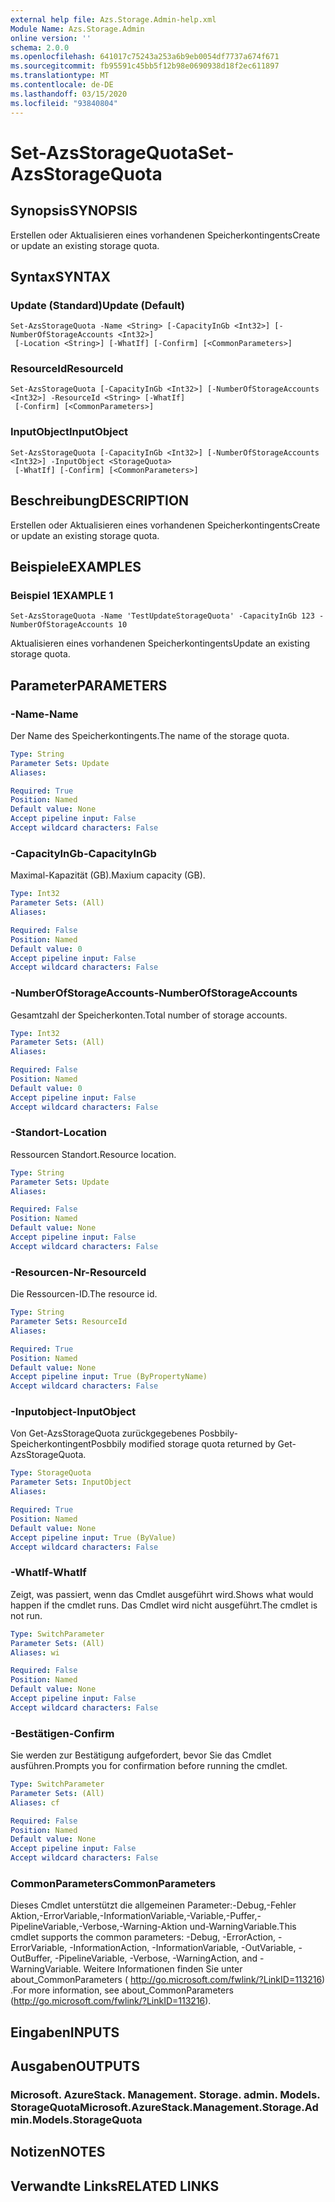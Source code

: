 ```yaml
---
external help file: Azs.Storage.Admin-help.xml
Module Name: Azs.Storage.Admin
online version: ''
schema: 2.0.0
ms.openlocfilehash: 641017c75243a253a6b9eb0054df7737a674f671
ms.sourcegitcommit: fb95591c45bb5f12b98e0690938d18f2ec611897
ms.translationtype: MT
ms.contentlocale: de-DE
ms.lasthandoff: 03/15/2020
ms.locfileid: "93840804"
---
```

# <span data-ttu-id="33447-101">Set-AzsStorageQuota</span><span class="sxs-lookup"><span data-stu-id="33447-101">Set-AzsStorageQuota</span></span>

## <span data-ttu-id="33447-102">Synopsis</span><span class="sxs-lookup"><span data-stu-id="33447-102">SYNOPSIS</span></span>
<span data-ttu-id="33447-103">Erstellen oder Aktualisieren eines vorhandenen Speicherkontingents</span><span class="sxs-lookup"><span data-stu-id="33447-103">Create or update an existing storage quota.</span></span>

## <span data-ttu-id="33447-104">Syntax</span><span class="sxs-lookup"><span data-stu-id="33447-104">SYNTAX</span></span>

### <span data-ttu-id="33447-105">Update (Standard)</span><span class="sxs-lookup"><span data-stu-id="33447-105">Update (Default)</span></span>
```
Set-AzsStorageQuota -Name <String> [-CapacityInGb <Int32>] [-NumberOfStorageAccounts <Int32>]
 [-Location <String>] [-WhatIf] [-Confirm] [<CommonParameters>]
```

### <span data-ttu-id="33447-106">ResourceId</span><span class="sxs-lookup"><span data-stu-id="33447-106">ResourceId</span></span>
```
Set-AzsStorageQuota [-CapacityInGb <Int32>] [-NumberOfStorageAccounts <Int32>] -ResourceId <String> [-WhatIf]
 [-Confirm] [<CommonParameters>]
```

### <span data-ttu-id="33447-107">InputObject</span><span class="sxs-lookup"><span data-stu-id="33447-107">InputObject</span></span>
```
Set-AzsStorageQuota [-CapacityInGb <Int32>] [-NumberOfStorageAccounts <Int32>] -InputObject <StorageQuota>
 [-WhatIf] [-Confirm] [<CommonParameters>]
```

## <span data-ttu-id="33447-108">Beschreibung</span><span class="sxs-lookup"><span data-stu-id="33447-108">DESCRIPTION</span></span>
<span data-ttu-id="33447-109">Erstellen oder Aktualisieren eines vorhandenen Speicherkontingents</span><span class="sxs-lookup"><span data-stu-id="33447-109">Create or update an existing storage quota.</span></span>

## <span data-ttu-id="33447-110">Beispiele</span><span class="sxs-lookup"><span data-stu-id="33447-110">EXAMPLES</span></span>

### <span data-ttu-id="33447-111">Beispiel 1</span><span class="sxs-lookup"><span data-stu-id="33447-111">EXAMPLE 1</span></span>
```
Set-AzsStorageQuota -Name 'TestUpdateStorageQuota' -CapacityInGb 123 -NumberOfStorageAccounts 10
```

<span data-ttu-id="33447-112">Aktualisieren eines vorhandenen Speicherkontingents</span><span class="sxs-lookup"><span data-stu-id="33447-112">Update an existing storage quota.</span></span>

## <span data-ttu-id="33447-113">Parameter</span><span class="sxs-lookup"><span data-stu-id="33447-113">PARAMETERS</span></span>

### <span data-ttu-id="33447-114">-Name</span><span class="sxs-lookup"><span data-stu-id="33447-114">-Name</span></span>
<span data-ttu-id="33447-115">Der Name des Speicherkontingents.</span><span class="sxs-lookup"><span data-stu-id="33447-115">The name of the storage quota.</span></span>

```yaml
Type: String
Parameter Sets: Update
Aliases:

Required: True
Position: Named
Default value: None
Accept pipeline input: False
Accept wildcard characters: False
```

### <span data-ttu-id="33447-116">-CapacityInGb</span><span class="sxs-lookup"><span data-stu-id="33447-116">-CapacityInGb</span></span>
<span data-ttu-id="33447-117">Maximal-Kapazität (GB).</span><span class="sxs-lookup"><span data-stu-id="33447-117">Maxium capacity (GB).</span></span>

```yaml
Type: Int32
Parameter Sets: (All)
Aliases:

Required: False
Position: Named
Default value: 0
Accept pipeline input: False
Accept wildcard characters: False
```

### <span data-ttu-id="33447-118">-NumberOfStorageAccounts</span><span class="sxs-lookup"><span data-stu-id="33447-118">-NumberOfStorageAccounts</span></span>
<span data-ttu-id="33447-119">Gesamtzahl der Speicherkonten.</span><span class="sxs-lookup"><span data-stu-id="33447-119">Total number of storage accounts.</span></span>

```yaml
Type: Int32
Parameter Sets: (All)
Aliases:

Required: False
Position: Named
Default value: 0
Accept pipeline input: False
Accept wildcard characters: False
```

### <span data-ttu-id="33447-120">-Standort</span><span class="sxs-lookup"><span data-stu-id="33447-120">-Location</span></span>
<span data-ttu-id="33447-121">Ressourcen Standort.</span><span class="sxs-lookup"><span data-stu-id="33447-121">Resource location.</span></span>

```yaml
Type: String
Parameter Sets: Update
Aliases:

Required: False
Position: Named
Default value: None
Accept pipeline input: False
Accept wildcard characters: False
```

### <span data-ttu-id="33447-122">-Resourcen-Nr</span><span class="sxs-lookup"><span data-stu-id="33447-122">-ResourceId</span></span>
<span data-ttu-id="33447-123">Die Ressourcen-ID.</span><span class="sxs-lookup"><span data-stu-id="33447-123">The resource id.</span></span>

```yaml
Type: String
Parameter Sets: ResourceId
Aliases:

Required: True
Position: Named
Default value: None
Accept pipeline input: True (ByPropertyName)
Accept wildcard characters: False
```

### <span data-ttu-id="33447-124">-Inputobject</span><span class="sxs-lookup"><span data-stu-id="33447-124">-InputObject</span></span>
<span data-ttu-id="33447-125">Von Get-AzsStorageQuota zurückgegebenes Posbbily-Speicherkontingent</span><span class="sxs-lookup"><span data-stu-id="33447-125">Posbbily modified storage quota returned by Get-AzsStorageQuota.</span></span>

```yaml
Type: StorageQuota
Parameter Sets: InputObject
Aliases:

Required: True
Position: Named
Default value: None
Accept pipeline input: True (ByValue)
Accept wildcard characters: False
```

### <span data-ttu-id="33447-126">-WhatIf</span><span class="sxs-lookup"><span data-stu-id="33447-126">-WhatIf</span></span>
<span data-ttu-id="33447-127">Zeigt, was passiert, wenn das Cmdlet ausgeführt wird.</span><span class="sxs-lookup"><span data-stu-id="33447-127">Shows what would happen if the cmdlet runs.</span></span>
<span data-ttu-id="33447-128">Das Cmdlet wird nicht ausgeführt.</span><span class="sxs-lookup"><span data-stu-id="33447-128">The cmdlet is not run.</span></span>

```yaml
Type: SwitchParameter
Parameter Sets: (All)
Aliases: wi

Required: False
Position: Named
Default value: None
Accept pipeline input: False
Accept wildcard characters: False
```

### <span data-ttu-id="33447-129">-Bestätigen</span><span class="sxs-lookup"><span data-stu-id="33447-129">-Confirm</span></span>
<span data-ttu-id="33447-130">Sie werden zur Bestätigung aufgefordert, bevor Sie das Cmdlet ausführen.</span><span class="sxs-lookup"><span data-stu-id="33447-130">Prompts you for confirmation before running the cmdlet.</span></span>

```yaml
Type: SwitchParameter
Parameter Sets: (All)
Aliases: cf

Required: False
Position: Named
Default value: None
Accept pipeline input: False
Accept wildcard characters: False
```

### <span data-ttu-id="33447-131">CommonParameters</span><span class="sxs-lookup"><span data-stu-id="33447-131">CommonParameters</span></span>
<span data-ttu-id="33447-132">Dieses Cmdlet unterstützt die allgemeinen Parameter:-Debug,-Fehler Aktion,-ErrorVariable,-InformationVariable,-Variable,-Puffer,-PipelineVariable,-Verbose,-Warning-Aktion und-WarningVariable.</span><span class="sxs-lookup"><span data-stu-id="33447-132">This cmdlet supports the common parameters: -Debug, -ErrorAction, -ErrorVariable, -InformationAction, -InformationVariable, -OutVariable, -OutBuffer, -PipelineVariable, -Verbose, -WarningAction, and -WarningVariable.</span></span> <span data-ttu-id="33447-133">Weitere Informationen finden Sie unter about_CommonParameters ( http://go.microsoft.com/fwlink/?LinkID=113216) .</span><span class="sxs-lookup"><span data-stu-id="33447-133">For more information, see about_CommonParameters (http://go.microsoft.com/fwlink/?LinkID=113216).</span></span>

## <span data-ttu-id="33447-134">Eingaben</span><span class="sxs-lookup"><span data-stu-id="33447-134">INPUTS</span></span>

## <span data-ttu-id="33447-135">Ausgaben</span><span class="sxs-lookup"><span data-stu-id="33447-135">OUTPUTS</span></span>

### <span data-ttu-id="33447-136">Microsoft. AzureStack. Management. Storage. admin. Models. StorageQuota</span><span class="sxs-lookup"><span data-stu-id="33447-136">Microsoft.AzureStack.Management.Storage.Admin.Models.StorageQuota</span></span>

## <span data-ttu-id="33447-137">Notizen</span><span class="sxs-lookup"><span data-stu-id="33447-137">NOTES</span></span>

## <span data-ttu-id="33447-138">Verwandte Links</span><span class="sxs-lookup"><span data-stu-id="33447-138">RELATED LINKS</span></span>
